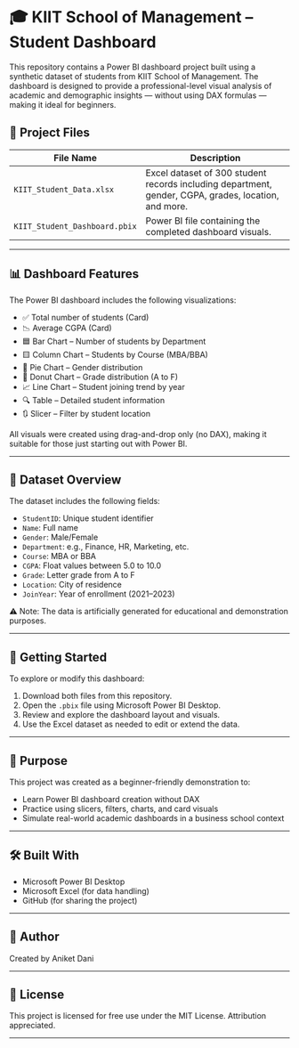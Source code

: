 # 🎓 KIIT School of Management – Student Dashboard

This repository contains a Power BI dashboard project built using a synthetic dataset of students from KIIT School of Management. The dashboard is designed to provide a professional-level visual analysis of academic and demographic insights — without using DAX formulas — making it ideal for beginners.

## 📁 Project Files

| File Name                    | Description |
|-----------------------------|-------------|
| `KIIT_Student_Data.xlsx`    | Excel dataset of 300 student records including department, gender, CGPA, grades, location, and more. |
| `KIIT_Student_Dashboard.pbix` | Power BI file containing the completed dashboard visuals. |

---

## 📊 Dashboard Features

The Power BI dashboard includes the following visualizations:

- ✅ Total number of students (Card)
- 📉 Average CGPA (Card)
- 🟦 Bar Chart – Number of students by Department
- 🟨 Column Chart – Students by Course (MBA/BBA)
- 🎯 Pie Chart – Gender distribution
- 🍩 Donut Chart – Grade distribution (A to F)
- 📈 Line Chart – Student joining trend by year
- 🔍 Table – Detailed student information
- 🔃 Slicer – Filter by student location

All visuals were created using drag-and-drop only (no DAX), making it suitable for those just starting out with Power BI.

---

## 📌 Dataset Overview

The dataset includes the following fields:

- `StudentID`: Unique student identifier
- `Name`: Full name
- `Gender`: Male/Female
- `Department`: e.g., Finance, HR, Marketing, etc.
- `Course`: MBA or BBA
- `CGPA`: Float values between 5.0 to 10.0
- `Grade`: Letter grade from A to F
- `Location`: City of residence
- `JoinYear`: Year of enrollment (2021–2023)

⚠️ Note: The data is artificially generated for educational and demonstration purposes.

---

## 🚀 Getting Started

To explore or modify this dashboard:

1. Download both files from this repository.
2. Open the `.pbix` file using Microsoft Power BI Desktop.
3. Review and explore the dashboard layout and visuals.
4. Use the Excel dataset as needed to edit or extend the data.

---

## 🎯 Purpose

This project was created as a beginner-friendly demonstration to:
- Learn Power BI dashboard creation without DAX
- Practice using slicers, filters, charts, and card visuals
- Simulate real-world academic dashboards in a business school context

---

## 🛠️ Built With

- Microsoft Power BI Desktop
- Microsoft Excel (for data handling)
- GitHub (for sharing the project)

---

## 👤 Author

Created by Aniket Dani  


---

## 📄 License

This project is licensed for free use under the MIT License. Attribution appreciated.

---

